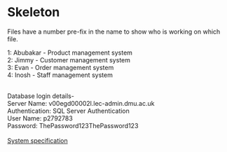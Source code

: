 # Skeleton

Files have a number pre-fix in the name to show who is working on which file. <br>

1: Abubakar - Product management system <br>
2: Jimmy - Customer management system <br>
3: Evan - Order management system <br>
4: Inosh - Staff management system <br>

<br>
Database login details- <br>
Server Name: v00egd00002l.lec-admin.dmu.ac.uk <br>
Authentication: SQL Server Authentication <br>
User Name: p2792783 <br>
Password: ThePassword123ThePassword123 <br>

<br>
<a href="[url](https://demontfortuniversity-my.sharepoint.com/:w:/r/personal/p2792783_my365_dmu_ac_uk/Documents/Year%202/Agile%20CTEC2713/Team/System%20Specification.docx?d=w71784eba17d7479d8ad49ee429450f2e&csf=1&web=1&e=cAHJaT)">System specification</a>
